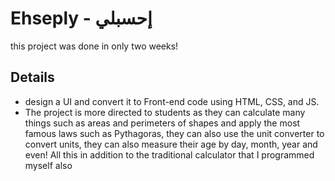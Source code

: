# Ehseply - إحسبلي

this project was done in only two weeks!

## Details 
* design a UI and convert it to Front-end code using HTML, CSS, and JS.
* The project is more directed to students as they can calculate many things such as areas and perimeters of shapes and apply the most famous laws such as Pythagoras, they can also use the unit converter to convert units, they can also measure their age by day, month, year and even! All this in addition to the traditional calculator that I programmed myself also
